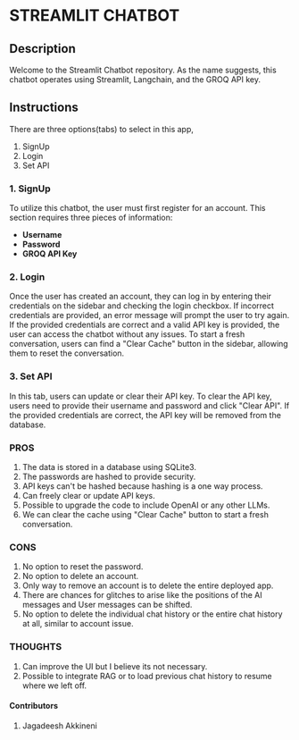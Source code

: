 # STREAMLIT CHATBOT

## Description
Welcome to the Streamlit Chatbot repository. As the name suggests, this chatbot operates using Streamlit, Langchain, and the GROQ API key.

## Instructions
There are three options(tabs) to select in this app,
1. SignUp
2. Login
3. Set API

### 1. SignUp
To utilize this chatbot, the user must first register for an account. This section requires three pieces of information:
* <b>Username</b>
* <b>Password</b>
* <b>GROQ API Key</b>

### 2. Login
Once the user has created an account, they can log in by entering their credentials on the sidebar and checking the login checkbox. If incorrect credentials are provided, an error message will prompt the user to try again. If the provided credentials are correct and a valid API key is provided, the user can access the chatbot without any issues. To start a fresh conversation, users can find a "Clear Cache" button in the sidebar, allowing them to reset the conversation.

### 3. Set API
In this tab, users can update or clear their API key. To clear the API key, users need to provide their username and password and click "Clear API". If the provided credentials are correct, the API key will be removed from the database.

### PROS
1. The data is stored in a database using SQLite3.
2. The passwords are hashed to provide security.
3. API keys can't be hashed because hashing is a one way process.
4. Can freely clear or update API keys.
5. Possible to upgrade the code to include OpenAI or any other LLMs.
6. We can clear the cache using "Clear Cache" button to start a
   fresh conversation.

### CONS
1. No option to reset the password.
2. No option to delete an account.
3. Only way to remove an account is to delete the entire deployed app.
4. There are chances for glitches to arise like the positions of the
   AI messages and User messages can be shifted.
5. No option to delete the individual chat history or the entire
   chat history at all, similar to account issue.

### THOUGHTS
1. Can improve the UI but I believe its not necessary.
2. Possible to integrate RAG or to load
   previous chat history to resume where we left off.

#### Contributors
1. Jagadeesh Akkineni
